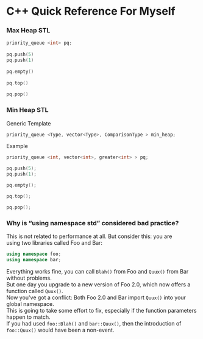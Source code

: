 # C++ Quick Reference For Myself

### Max Heap STL

```c++
priority_queue <int> pq;
    
pq.push(5)
pq.push(1)
   
pq.empty()
        
pq.top()
       
pq.pop()
```
### Min Heap STL

Generic Template

```c++
priority_queue <Type, vector<Type>, ComparisonType > min_heap;
```

Example

```c++
priority_queue <int, vector<int>, greater<int> > pq;

pq.push(5);
pq.push(1);

pq.empty();

pq.top();

pq.pop();
```

### Why is “using namespace std” considered bad practice?

This is not related to performance at all. But consider this: you are  
using two libraries called Foo and Bar:
```c++
using namespace foo;
using namespace bar;
```
Everything works fine, you can call `Blah()` from Foo and `Quux()` from Bar without problems.  
But one day you upgrade to a new version of Foo 2.0, which now offers a function called `Quux()`.  
Now you've got a conflict: Both Foo 2.0 and Bar import `Quux()` into your global namespace.  
This is going to take some effort to fix, especially if the function parameters happen to match.  
If you had used `foo::Blah()` and `bar::Quux()`, then the introduction of `foo::Quux()` would have been a non-event.  
